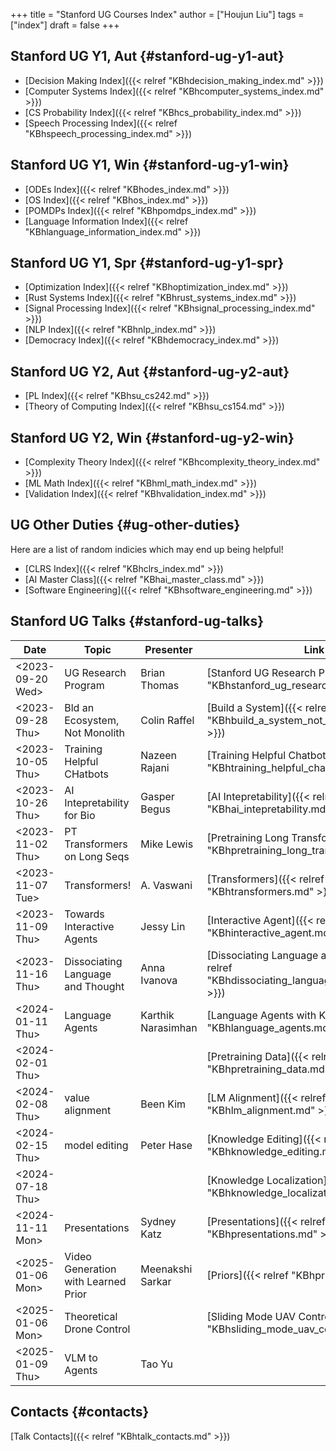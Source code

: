 +++
title = "Stanford UG Courses Index"
author = ["Houjun Liu"]
tags = ["index"]
draft = false
+++

## Stanford UG Y1, Aut {#stanford-ug-y1-aut}

-   [Decision Making Index]({{< relref "KBhdecision_making_index.md" >}})
-   [Computer Systems Index]({{< relref "KBhcomputer_systems_index.md" >}})
-   [CS Probability Index]({{< relref "KBhcs_probability_index.md" >}})
-   [Speech Processing Index]({{< relref "KBhspeech_processing_index.md" >}})


## Stanford UG Y1, Win {#stanford-ug-y1-win}

-   [ODEs Index]({{< relref "KBhodes_index.md" >}})
-   [OS Index]({{< relref "KBhos_index.md" >}})
-   [POMDPs Index]({{< relref "KBhpomdps_index.md" >}})
-   [Language Information Index]({{< relref "KBhlanguage_information_index.md" >}})


## Stanford UG Y1, Spr {#stanford-ug-y1-spr}

-   [Optimization Index]({{< relref "KBhoptimization_index.md" >}})
-   [Rust Systems Index]({{< relref "KBhrust_systems_index.md" >}})
-   [Signal Processing Index]({{< relref "KBhsignal_processing_index.md" >}})
-   [NLP Index]({{< relref "KBhnlp_index.md" >}})
-   [Democracy Index]({{< relref "KBhdemocracy_index.md" >}})


## Stanford UG Y2, Aut {#stanford-ug-y2-aut}

-   [PL Index]({{< relref "KBhsu_cs242.md" >}})
-   [Theory of Computing Index]({{< relref "KBhsu_cs154.md" >}})


## Stanford UG Y2, Win {#stanford-ug-y2-win}

-   [Complexity Theory Index]({{< relref "KBhcomplexity_theory_index.md" >}})
-   [ML Math Index]({{< relref "KBhml_math_index.md" >}})
-   [Validation Index]({{< relref "KBhvalidation_index.md" >}})


## UG Other Duties {#ug-other-duties}

Here are a list of random indicies which may end up being helpful!

-   [CLRS Index]({{< relref "KBhclrs_index.md" >}})
-   [AI Master Class]({{< relref "KBhai_master_class.md" >}})
-   [Software Engineering]({{< relref "KBhsoftware_engineering.md" >}})


## Stanford UG Talks {#stanford-ug-talks}

| Date                                                                                         | Topic                               | Presenter          | Link                                                                                          |
|----------------------------------------------------------------------------------------------|-------------------------------------|--------------------|-----------------------------------------------------------------------------------------------|
| <span class="timestamp-wrapper"><span class="timestamp">&lt;2023-09-20 Wed&gt;</span></span> | UG Research Program                 | Brian Thomas       | [Stanford UG Research Program]({{< relref "KBhstanford_ug_research_program.md" >}})           |
| <span class="timestamp-wrapper"><span class="timestamp">&lt;2023-09-28 Thu&gt;</span></span> | Bld an Ecosystem, Not Monolith      | Colin Raffel       | [Build a System]({{< relref "KBhbuild_a_system_not_a_monolyth.md" >}})                        |
| <span class="timestamp-wrapper"><span class="timestamp">&lt;2023-10-05 Thu&gt;</span></span> | Training Helpful CHatbots           | Nazeen Rajani      | [Training Helpful Chatbots]({{< relref "KBhtraining_helpful_chatbots.md" >}})                 |
| <span class="timestamp-wrapper"><span class="timestamp">&lt;2023-10-26 Thu&gt;</span></span> | AI Intepretability for Bio          | Gasper Begus       | [AI Intepretability]({{< relref "KBhai_intepretability.md" >}})                               |
| <span class="timestamp-wrapper"><span class="timestamp">&lt;2023-11-02 Thu&gt;</span></span> | PT Transformers on Long Seqs        | Mike Lewis         | [Pretraining Long Transformers]({{< relref "KBhpretraining_long_transformers.md" >}})         |
| <span class="timestamp-wrapper"><span class="timestamp">&lt;2023-11-07 Tue&gt;</span></span> | Transformers!                       | A. Vaswani         | [Transformers]({{< relref "KBhtransformers.md" >}})                                           |
| <span class="timestamp-wrapper"><span class="timestamp">&lt;2023-11-09 Thu&gt;</span></span> | Towards Interactive Agents          | Jessy Lin          | [Interactive Agent]({{< relref "KBhinteractive_agent.md" >}})                                 |
| <span class="timestamp-wrapper"><span class="timestamp">&lt;2023-11-16 Thu&gt;</span></span> | Dissociating Language and Thought   | Anna Ivanova       | [Dissociating Language and Thought]({{< relref "KBhdissociating_language_and_thought.md" >}}) |
| <span class="timestamp-wrapper"><span class="timestamp">&lt;2024-01-11 Thu&gt;</span></span> | Language Agents                     | Karthik Narasimhan | [Language Agents with Karthik]({{< relref "KBhlanguage_agents.md" >}})                        |
| <span class="timestamp-wrapper"><span class="timestamp">&lt;2024-02-01 Thu&gt;</span></span> |                                     |                    | [Pretraining Data]({{< relref "KBhpretraining_data.md" >}})                                   |
| <span class="timestamp-wrapper"><span class="timestamp">&lt;2024-02-08 Thu&gt;</span></span> | value alignment                     | Been Kim           | [LM Alignment]({{< relref "KBhlm_alignment.md" >}})                                           |
| <span class="timestamp-wrapper"><span class="timestamp">&lt;2024-02-15 Thu&gt;</span></span> | model editing                       | Peter Hase         | [Knowledge Editing]({{< relref "KBhknowledge_editing.md" >}})                                 |
| <span class="timestamp-wrapper"><span class="timestamp">&lt;2024-07-18 Thu&gt;</span></span> |                                     |                    | [Knowledge Localization]({{< relref "KBhknowledge_localization.md" >}})                       |
| <span class="timestamp-wrapper"><span class="timestamp">&lt;2024-11-11 Mon&gt;</span></span> | Presentations                       | Sydney Katz        | [Presentations]({{< relref "KBhpresentations.md" >}})                                         |
| <span class="timestamp-wrapper"><span class="timestamp">&lt;2025-01-06 Mon&gt;</span></span> | Video Generation with Learned Prior | Meenakshi Sarkar   | [Priors]({{< relref "KBhpriors.md" >}})                                                       |
| <span class="timestamp-wrapper"><span class="timestamp">&lt;2025-01-06 Mon&gt;</span></span> | Theoretical Drone Control           |                    | [Sliding Mode UAV Control]({{< relref "KBhsliding_mode_uav_control.md" >}})                   |
| <span class="timestamp-wrapper"><span class="timestamp">&lt;2025-01-09 Thu&gt;</span></span> | VLM to Agents                       | Tao Yu             |                                                                                               |


## Contacts {#contacts}

[Talk Contacts]({{< relref "KBhtalk_contacts.md" >}})

